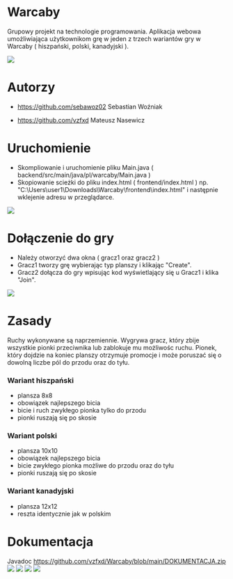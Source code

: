 # Warcaby
Grupowy projekt na technologie programowania. Aplikacja webowa umożliwiająca użytkownikom grę w jeden z trzech wariantów gry w Warcaby ( hiszpański, polski, kanadyjski ).

![](https://github.com/vzfxd/Warcaby/blob/main/readmeGIFS/gra.gif)

# Autorzy
- https://github.com/sebawoz02 Sebastian Woźniak

- https://github.com/vzfxd Mateusz Nasewicz

# Uruchomienie
- Skompliowanie i uruchomienie pliku Main.java ( backend/src/main/java/pl/warcaby/Main.java )
- Skopiowanie scieżki do pliku index.html ( frontend/index.html ) np. "C:\Users\user1\Downloads\Warcaby\frontend\index.html" i następnie wklejenie adresu w przeglądarce.

![](https://github.com/vzfxd/Warcaby/blob/main/readmeGIFS/serwer.gif)

# Dołączenie do gry
- Należy otworzyć dwa okna ( gracz1 oraz gracz2 )
- Gracz1 tworzy grę wybierając typ planszy i klikając "Create".
- Gracz2 dołącza do gry wpisując kod wyświetlający się u Gracz1 i klika "Join".

![](https://github.com/vzfxd/Warcaby/blob/main/readmeGIFS/tworzenie_gry.gif)

# Zasady
Ruchy wykonywane są naprzemiennie. Wygrywa gracz, który zbije wszystkie pionki przeciwnika lub zablokuje mu możliwośc ruchu. Pionek, który dojdzie na koniec planszy otrzymuje promocje i może poruszać się o dowolną liczbe pól do przodu oraz do tyłu.
###  Wariant hiszpański
- plansza 8x8
- obowiązek najlepszego bicia
- bicie i ruch zwykłego pionka tylko do przodu
- pionki ruszają się po skosie
###  Wariant polski
- plansza 10x10
- obowiązek najlepszego bicia
- bicie zwykłego pionka możliwe do przodu oraz do tyłu
- pionki ruszają się po skosie
###  Wariant kanadyjski
- plansza 12x12
- reszta identycznie jak w polskim



# Dokumentacja
Javadoc https://github.com/vzfxd/Warcaby/blob/main/DOKUMENTACJA.zip
![](https://github.com/vzfxd/Warcaby/blob/main/DIAGRAMY/diagram_klas.png)
![](https://github.com/vzfxd/Warcaby/blob/main/readmeGIFS/create.png)
![](https://github.com/vzfxd/Warcaby/blob/main/readmeGIFS/join.png)
![](https://github.com/vzfxd/Warcaby/blob/main/readmeGIFS/move.png)

